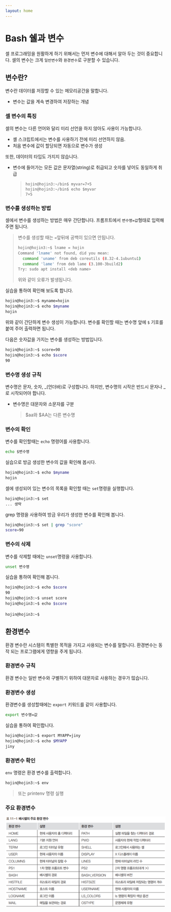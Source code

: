 ```yaml
---
layout: home
---
```


# Bash 쉘과 변수

셀 프로그래밍을 원활하게 하기 위해서는 먼저 변수에 대해서 알아 두는 것이 중요합니다. 셀의 변수는 크게 `일반변수`와 `환경변수`로 구분할 수 있습니다.



## 변수란?

변수란 데이터를 저장할 수 있는 메모리공간을 말합니다. 

* 변수는 값을 계속 변경하여 저장하는 개념



### 셀 변수의 특징

셀의 변수는 다른 언어와 달리 미리 선언을 하지 않아도 사용이 가능합니다. 

* 셸 스크립트에서는 변수를 사용하기 전에 미리 선언하지 않음. 
* 처음 변수에 값이 할당되면 자동으로 변수가 생성



또한, 데이터의 타입도 가지지 않습니다.

* 변수에 들어가는 모든 값은 문자열(string)로 취급되고 숫자를 넣어도 동일하게 취급

  > ```
  > hojin@hojin3:~/bin$ myvar=7+5
  > hojin@hojin3:~/bin$ echo $myvar
  > 7+5
  > ```



### 변수를 생성하는 방법

셀에서 변수를 생성하는 방법은 매우 간단합니다. 프롬프트에서 `변수명=값`형태로 입력해 주면 됩니다.

> 변수를 생성할 때는 `=`앞뒤에 공백이 있으면 안됩니다.
>
> ```bash
> hojin@hojin3:~$ lname = hojin
> Command 'lname' not found, did you mean:
>   command 'uname' from deb coreutils (8.32-4.1ubuntu1)
>   command 'lame' from deb lame (3.100-3build2)
> Try: sudo apt install <deb name>
> ```
>
> 위와 같이 오류가 발생됩니다.



실습을 통하여 확인해 보도록 합니다.

```bash
hojin@hojin3:~$ myname=hojin
hojin@hojin3:~$ echo $myname
hojin
```

위와 같이 간단하게 변수 생성이 가능합니다. 변수를 확인할 때는 변수명 앞에 `$` 기호를 붙여 주어 출력하면 됩니다.  



다음은 숫자값을 가지는 변수를 생성하는 방법입니다.

```bash
hojin@hojin3:~$ score=90
hojin@hojin3:~$ echo $score
90
```



### 변수명 생성 규칙

변수명은 문자, 숫자, _(언더바)로 구성합니다. 하지만, 변수명의 시작은 반드시 문자나 _로 시작되어야 합니다.

* 변수명은 대문자와 소문자를 구분

  > $aa와 $AA는 다른 변수명



### 변수의 확인

변수를 확인할때는 `echo` 명령어를 사용합니다.

```bash
echo $변수명
```



실습으로 방금 생성한 변수의 값을 확인해 봅시다.

```bash
hojin@hojin3:~$ echo $myname
hojin
```



셀에 생성되어 있는 변수의 목록을 확인할 때는 `set`명령을 실행합니다.

```bash
hojin@hojin3:~$ set
... 생략
```

 

grep 명령을 사용하여 방금 우리가 생성한 변수를 확인해 봅니다.

```bash
hojin@hojin3:~$ set | grep "score"
score=90
```



### 변수의 삭제

변수를 삭제할 때에는 `unset`명령을 사용합니다.

```bash
unset 변수명
```



실습을 통하여 확인해 봅니다.

```bash
hojin@hojin3:~$ echo $score
90
hojin@hojin3:~$ unset score
hojin@hojin3:~$ echo $score

hojin@hojin3:~$
```





## 환경변수

환경 변수란 시스템이 특별한 목적을 가지고 사용되는 변수를 말합니다. 환경변수는 동작 되는 프로그램에게 영향을 주게 됩니다.



### 환경변수 규칙

환경 변수는 일반 변수와 구별하기 위하여 대문자로 사용하는 경우가 많습니다.



### 환경변수 생성

환경변수를 생성할때에는 `export` 키워드를 같이 사용합니다.

```bash
export 변수명=값
```



실습을 통하여 확인합니다.

```bash
hojin@hojin3:~$ export MYAPP=jiny
hojin@hojin3:~$ echo $MYAPP
jiny
```



### 환경변수 확인

`env` 명령은 환경 변수를 출력합니다. 

```bash
hojin@hojin3:~$ env
```



> 또는  printenv 명령 실행



### 주요  환경변수



![image-20230322174644152](./img/image-20230322174644152.png)





